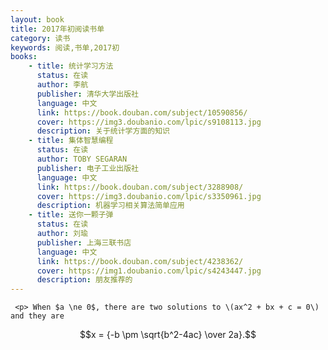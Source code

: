 ```yaml
---
layout: book
title: 2017年初阅读书单
category: 读书
keywords: 阅读,书单,2017初
books: 
    - title: 统计学习方法
      status: 在读
      author: 李航
      publisher: 清华大学出版社
      language: 中文
      link: https://book.douban.com/subject/10590856/          
      cover: https://img3.doubanio.com/lpic/s9108113.jpg
      description: 关于统计学方面的知识
    - title: 集体智慧编程
      status: 在读
      author: TOBY SEGARAN 
      publisher: 电子工业出版社
      language: 中文
      link: https://book.douban.com/subject/3288908/        
      cover: https://img3.doubanio.com/lpic/s3350961.jpg
      description: 机器学习相关算法简单应用
    - title: 送你一颗子弹
      status: 在读
      author: 刘瑜
      publisher: 上海三联书店
      language: 中文
      link: https://book.douban.com/subject/4238362/        
      cover: https://img1.doubanio.com/lpic/s4243447.jpg
      description: 朋友推荐的
---
```





     <p> When $a \ne 0$, there are two solutions to \(ax^2 + bx + c = 0\) and they are
$$x = {-b \pm \sqrt{b^2-4ac} \over 2a}.$$ </p>
  